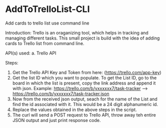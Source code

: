 # AddToTrelloList-CLI
Add cards to trello list use command line


Introduction: Trello is an oraganizing tool, which helps in tracking and managing different tasks. This small project is build with the idea of adding cards to Trello list from command line.

API(s) used: a. Trello API

Steps:

1. Get the Trello API Key and Token from here: (https://trello.com/app-key)
2. Get the list ID which you want to populate. To get the List ID, go to the board in which the list is present, copy the link address and append it with json. Example: https://trello.com/b/yxxxxxx7/task-tracker --> https://trello.com/b/yxxxxxx7/task-tracker.json
3. Now from the received json output, seach for the name of the List and find the id associated with it. This would be a 24 digit alphanumeric id.
4. Replace the values obtained in the above steps in the script.
5. The curl will send a POST request to Trello API, throw away teh entire JSON output and just print response code.
